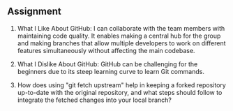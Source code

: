 ## Assignment
1. What I Like About GitHub: I can collaborate with the team members with maintaining code quality. It enables making a central hub for the group and making branches that allow multiple developers to work on different features simultaneously without affecting the main codebase.

2. What I Dislike About GitHub: GitHub can be challenging for the beginners due to its steep learning curve to learn Git commands. 

3. How does using "git fetch upstream" help in keeping a forked repository up-to-date with the original repository, and what steps should follow to integrate the fetched changes into your local branch?
